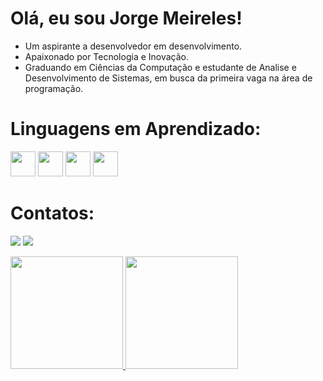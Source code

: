 # Olá, eu sou Jorge Meireles!

- Um aspirante a desenvolvedor em desenvolvimento.
- Apaixonado por Tecnologia e Inovação.
- Graduando em Ciências da Computação e estudante de Analise e Desenvolvimento de Sistemas, em busca da primeira vaga na área de programação.

# Linguagens em Aprendizado:

 <img src="https://cdn.jsdelivr.net/gh/devicons/devicon/icons/java/java-original-wordmark.svg" width="40" heigth="40" /> <img src="https://cdn.jsdelivr.net/gh/devicons/devicon/icons/javascript/javascript-original.svg" width="40" heigth="40" /> <img src="https://cdn.jsdelivr.net/gh/devicons/devicon/icons/html5/html5-original-wordmark.svg" width="40" heigth="40"/> <img src="https://cdn.jsdelivr.net/gh/devicons/devicon/icons/css3/css3-original-wordmark.svg"  width="40" heigth="40"/>
 
 
 # Contatos:
 
<div>

<a href="https://www.linkedin.com/in/jorgemeireles12" target="_blank"><img src="https://img.shields.io/badge/-LinkedIn-%230077B5?style=for-the-badge&logo=linkedin&logoColor=white" target="_blank"></a> 
<a href = "mailto:joojmeireles@gmail.com"><img src="https://img.shields.io/badge/Gmail-D14836?style=for-the-badge&logo=gmail&logoColor=white" target="_blank"></a>
  
</div>
 
 
<div>
 
<a href="https://github.com/MeirelesJunior">
<img height="180em" src="https://github-readme-stats.vercel.app/api/top-langs/?username=MeirelesJunior&layout=compact&langs_count=7&theme=dracula"/> <img height="180em" src="https://github-readme-stats.vercel.app/api?username=MeirelesJunior&show_icons=true&theme=dracula&include_all_commits=true&count_private=true"/>

</div> 
 
 
           
          

          
